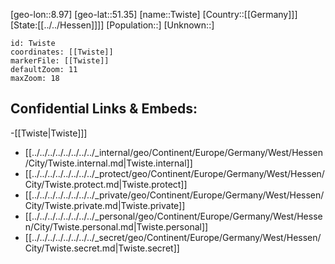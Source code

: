 ﻿---
location: [51.35,8.97]
mapzoom: [7,12] 
mapmarker: city 
type: City
tags:
- geo/City


SpocWebEntityId: 35068
isDeleted: false
confidential: public

---
[geo-lon::8.97]
[geo-lat::51.35]
[name::Twiste]
[Country::[[Germany]]]
[State:[[../../Hessen]]]]
[Population::]
[Unknown::]


```leaflet
id: Twiste
coordinates: [[Twiste]]
markerFile: [[Twiste]]
defaultZoom: 11 
maxZoom: 18
```


## Confidential Links & Embeds: 
-[[Twiste|Twiste]]] 
- [[../../../../../../../../_internal/geo/Continent/Europe/Germany/West/Hessen/City/Twiste.internal.md|Twiste.internal]] 
- [[../../../../../../../../_protect/geo/Continent/Europe/Germany/West/Hessen/City/Twiste.protect.md|Twiste.protect]] 
- [[../../../../../../../../_private/geo/Continent/Europe/Germany/West/Hessen/City/Twiste.private.md|Twiste.private]] 
- [[../../../../../../../../_personal/geo/Continent/Europe/Germany/West/Hessen/City/Twiste.personal.md|Twiste.personal]] 
- [[../../../../../../../../_secret/geo/Continent/Europe/Germany/West/Hessen/City/Twiste.secret.md|Twiste.secret]] 
